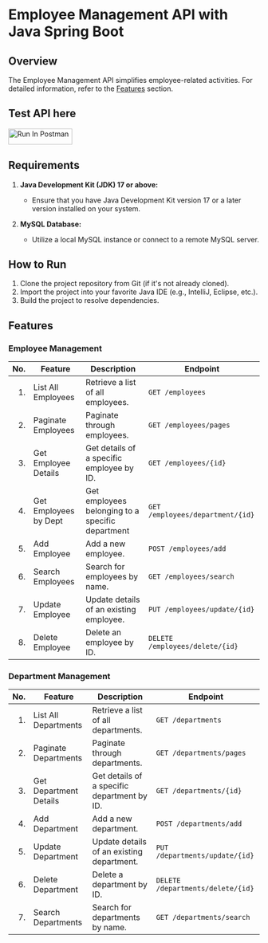 # Employee Management API with Java Spring Boot

## Overview

The Employee Management API simplifies employee-related activities. For detailed information, refer to the [Features](#features) section.

## Test API here

[<img src="https://run.pstmn.io/button.svg" alt="Run In Postman" style="width: 128px; height: 32px;">](https://god.gw.postman.com/run-collection/28660393-1084e843-982c-4c4c-b8b2-ac0c5bd83396?action=collection%2Ffork&source=rip_markdown&collection-url=entityId%3D28660393-1084e843-982c-4c4c-b8b2-ac0c5bd83396%26entityType%3Dcollection%26workspaceId%3D11c0cfed-e67e-419c-80a9-ee99eb5dd5c6)

## Requirements

1. **Java Development Kit (JDK) 17 or above:**
    - Ensure that you have Java Development Kit version 17 or a later version installed on your system.

2. **MySQL Database:**
    - Utilize a local MySQL instance or connect to a remote MySQL server.

## How to Run

1. Clone the project repository from Git (if it's not already cloned).
2. Import the project into your favorite Java IDE (e.g., IntelliJ, Eclipse, etc.).
3. Build the project to resolve dependencies.

## Features

### Employee Management

| No. | Feature                 | Description                                     | Endpoint                        |
|----:|-------------------------|-------------------------------------------------|---------------------------------|
| 1.  | List All Employees      | Retrieve a list of all employees.               | `GET /employees`                |
| 2.  | Paginate Employees      | Paginate through employees.                     | `GET /employees/pages`          |
| 3.  | Get Employee Details    | Get details of a specific employee by ID.       | `GET /employees/{id}`           |
| 4.  | Get Employees by Dept   | Get employees belonging to a specific department| `GET /employees/department/{id}`|
| 5.  | Add Employee            | Add a new employee.                             | `POST /employees/add`           |
| 6.  | Search Employees        | Search for employees by name.                   | `GET /employees/search`         |
| 7.  | Update Employee         | Update details of an existing employee.         | `PUT /employees/update/{id}`    |
| 8.  | Delete Employee         | Delete an employee by ID.                        | `DELETE /employees/delete/{id}` |

### Department Management

| No. | Feature                 | Description                                     | Endpoint                        |
|----:|-------------------------|-------------------------------------------------|---------------------------------|
| 1.  | List All Departments    | Retrieve a list of all departments.             | `GET /departments`               |
| 2.  | Paginate Departments    | Paginate through departments.                   | `GET /departments/pages`         |
| 3.  | Get Department Details  | Get details of a specific department by ID.     | `GET /departments/{id}`          |
| 4.  | Add Department          | Add a new department.                           | `POST /departments/add`          |
| 5.  | Update Department       | Update details of an existing department.       | `PUT /departments/update/{id}`   |
| 6.  | Delete Department       | Delete a department by ID.                      | `DELETE /departments/delete/{id}`|
| 7.  | Search Departments     | Search for departments by name.                 | `GET /departments/search`        |

